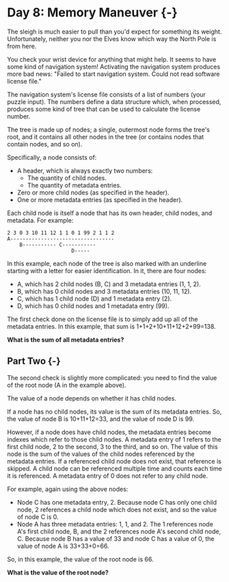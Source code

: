 # Day 8: Memory Maneuver {-}

The sleigh is much easier to pull than you'd expect for something its
weight. Unfortunately, neither you nor the Elves know which way the North Pole
is from here.

You check your wrist device for anything that might help. It seems to have some
kind of navigation system! Activating the navigation system produces more bad
news: "Failed to start navigation system. Could not read software license file."

The navigation system's license file consists of a list of numbers (your puzzle
input). The numbers define a data structure which, when processed, produces some
kind of tree that can be used to calculate the license number.

The tree is made up of nodes; a single, outermost node forms the tree's root,
and it contains all other nodes in the tree (or contains nodes that contain
nodes, and so on).

Specifically, a node consists of:

- A header, which is always exactly two numbers:
    - The quantity of child nodes.
    - The quantity of metadata entries.
- Zero or more child nodes (as specified in the header).
- One or more metadata entries (as specified in the header).

Each child node is itself a node that has its own header, child nodes, and
metadata. For example:

    2 3 0 3 10 11 12 1 1 0 1 99 2 1 1 2
    A----------------------------------
        B----------- C-----------
                         D-----

In this example, each node of the tree is also marked with an underline starting
with a letter for easier identification. In it, there are four nodes:

- A, which has 2 child nodes (B, C) and 3 metadata entries (1, 1, 2).
- B, which has 0 child nodes and 3 metadata entries (10, 11, 12).
- C, which has 1 child node (D) and 1 metadata entry (2).
- D, which has 0 child nodes and 1 metadata entry (99).

The first check done on the license file is to simply add up all of the metadata
entries. In this example, that sum is 1+1+2+10+11+12+2+99=138.

**What is the sum of all metadata entries?**

## Part Two {-}

The second check is slightly more complicated: you need to find the value of the
root node (A in the example above).

The value of a node depends on whether it has child nodes.

If a node has no child nodes, its value is the sum of its metadata entries. So,
the value of node B is 10+11+12=33, and the value of node D is 99.

However, if a node does have child nodes, the metadata entries become indexes
which refer to those child nodes. A metadata entry of 1 refers to the first
child node, 2 to the second, 3 to the third, and so on. The value of this node
is the sum of the values of the child nodes referenced by the metadata
entries. If a referenced child node does not exist, that reference is skipped. A
child node can be referenced multiple time and counts each time it is
referenced. A metadata entry of 0 does not refer to any child node.

For example, again using the above nodes:

- Node C has one metadata entry, 2. Because node C has only one child node, 2
  references a child node which does not exist, and so the value of node C is 0.
- Node A has three metadata entries: 1, 1, and 2. The 1 references node A's
  first child node, B, and the 2 references node A's second child node,
  C. Because node B has a value of 33 and node C has a value of 0, the value of
  node A is 33+33+0=66.

So, in this example, the value of the root node is 66.

**What is the value of the root node?**

